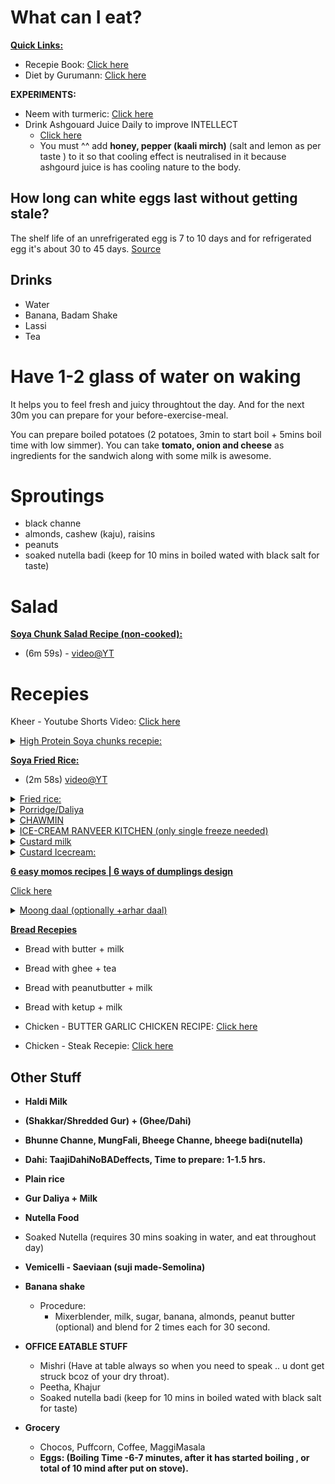 # What can I eat?

<ins>**Quick Links:**</ins>

- Recepie Book: [Click here](https://recipebook.io/)
- Diet by Gurumann: [Click here](https://www.youtube.com/watch?v=dYUdpBkTcvA)

**EXPERIMENTS:**
- Neem with turmeric: [Click here](https://www.youtube.com/shorts/K3ISt-wztUY)
- Drink Ashgouard Juice Daily to improve INTELLECT
  - [Click here](https://www.youtube.com/watch?v=BQB149EEXkY)
  - You must ^^ add **honey, pepper (kaali mirch)** (salt and lemon as per taste ) to it so that cooling effect is neutralised in it because ashgourd juice is has cooling nature to the body.

## How long can white eggs last without getting stale?

The shelf life of an unrefrigerated egg is 7 to 10 days and for refrigerated egg it's about 30 to 45 days. [Source](https://timesofindia.indiatimes.com/life-style/health-fitness/diet/how-to-tell-if-your-eggs-are-fresh-or-have-expired/articleshow/50930165.cms#:~:text=you're%20wrong.-,It%20is%20often%20noted%20that%20eggs%20are%20still%20good%20to,days%2C%E2%80%9D%20notes%20Dr%20Batra.)

## Drinks

- Water
- Banana, Badam Shake
- Lassi
- Tea

# Have 1-2 glass of water on waking

It helps you to feel fresh and juicy throughtout the day. And for the next 30m you can prepare for your before-exercise-meal.

You can prepare boiled potatoes (2 potatoes, 3min to start boil + 5mins boil time with low simmer). You can take **tomato, onion and cheese** as ingredients for the sandwich along with some milk is awesome.

# Sproutings

- black channe
- almonds, cashew (kaju), raisins
- peanuts
- soaked nutella badi (keep for 10 mins in boiled wated with black salt for taste)

# Salad

<ins>**Soya Chunk Salad Recipe (non-cooked):**</ins>
- (6m 59s) - [video@YT](https://www.youtube.com/watch?v=Z9A1b6Lxn-s)

# Recepies

Kheer - Youtube Shorts Video: [Click here](https://www.youtube.com/shorts/ZJy6GaTjCm8)

<details>
  <summary><ins>High Protein Soya chunks recepie:</ins></summary>
  
  Ingredients:
  - 1 bown nutri (soak for 10 mins in 1 extra-large size bowl of boiled water with some black salt for soaked taste)
  - panner as needed
  - chooped carrot (1 medium sized) 
  - chopped/longslided capscicum
  - broccoli
  - chopped tomato (1/2)
  - chopped onion (1/2)
  - masale? - Black salt, garam masala, red-chilli powder.
  - soya sauce, tomato ketchup
  
  Procedure:
  - (5m 44s) - [video@YT](https://www.youtube.com/watch?v=OrgEumTgSl4)
  - (3m 25s) - [video@YT](https://youtu.be/m-U_ILG-7gs)
</details>

<ins>**Soya Fried Rice:**</ins>
- (2m 58s) [video@YT](https://www.youtube.com/watch?v=P8DgpnKyS30)

<details>
  <summary><ins>Fried rice:</ins></summary>
 
  Procedure:
  
  - Keep 1cup rice in 2.5 cup water for 15-20 mins. Keep 5.5 cup water + 1 full spoon salt + 1/4 of a neembu and start boiling...when started boiling add rice and boil till rice gets soft to crush (check by finger crushing and it should mash actually not break) and filter rice via sieve (chalni) and spread in full PLATE.
  - NOW IN ANOTHER PAN/KADAHI: BOIL 1.5 spoon oil and heat it and add gajar+1/2onion+beans+2 hari mirch(chooped)+5lahsun(chopped) and cook for 30 secs.
  - NOW ADD namak+kaali-mirch+agino-motto+red-chilli-sauce+green-chilli-sauce+soya-sauce+some-onion and cook more. NOW add your plate's rice to the mixture in pan.
</details>

<details>
  <summary><ins>Porridge/Daliya</ins></summary>
  
  - Commonly known as Dalia, Oats or Porridge.
  - 4 Types: Wheat(Sweet/salty), Oats(Jayee ka dalia, patanjali), Barley(jo ka dalia), Mixgrain(patanjali).

Procedure:

  *Cooking Tip: For mix-grain you must do 1 whistle at medium flame and then having additional 7 whistle at low-flame(you must allow the 7th whistle to be kept and let it out on its own ~ typically takes 5-10 minutes and then open the cooker.*

  - Boil half cup of any dalia with 1.7 (for *all types*) glass of water in cooker and add salt, haldi, black pepper, chopped green chilli, nutella badi, chopped potato and chopped capsicum, chopped cabbage(patta gobi). While the daila is boiling capscium and cabbage leaves gets cooked properly.
  - Additives: {Mix below ingredients just before serving so enjoy the raw flavor of each thing -> Tomato, Onion, small pieces of cutted Kheera(not Muli)}, Maggi Masala or Chings Fried Rice masala (not Pasta masala), or {maggiMasala + Chings Manchurian} after you have stopped cooking dalia else the masala will not be much tasteful, Chilli Achar/other achaar. ;; Serving: You an use 2spoon ghee, curd with dalia to eat it too.
  </details>



<details>
  <summary><ins>CHAWMIN</ins></summary>
  
  Note: If the noodles are too long then break it into half .. and still they will be large enough to be enjoyed.

  - Are Chawmin and Noodles different? : Noodles is basically a type of food that is made from dough, while chow-mein is a dish made with noodles. Actually, chow mein is coined from two words `chow` which means fried, and `mein` refers to noodles. So the moral of the story is all chow mein are noodles, but all noodles are not chow mein.

  Procedure:
  - Put noodles in boiling water(least enough water so noodles are immersed into) and boil for exactly 4 minutes and boil on medium flame.
  - Now put out boiled noodles and keep them in big bowl/plate and add two full tbsp of oil/ghee into it and mix well the oil using two chop sticks/ fork. This makes sure that noodles wont stick to each other.
  - Now put 2 tbsp of oil/ghee in a pan and boil it and add all the nice small chopped veggies and cook for 3-4 min on mid flame and dont overcook else the texture of veggies would get bad and wont be enjoyable when served.
  - Now add the noodles into pan, keep flame at medium. Use two chop sticks/fork to mix noodles and maggi masal/chingsFriedRiceMasala/chingsChawMasala {do add few drops of water on top of masala so it mix easily} and cook for 3-4 more mins. NOW ITS READY TO BE SERVED!!.;
</details>


<details>
  <summary><ins>ICE-CREAM RANVEER KITCHEN (only single freeze needed)</ins></summary>
  
  Prerequisites:
  - Amul 250ml whipping cream( blue color: Rs. 63, but check if you can get red coloured packing coz thats actually heavy whipping cream and works good for icecream and cakes as well).
  - Milk powder
  - Milk - 300ml (approx: 2 x 140ml cups)
  - Sugar

  Procedure::
  - Take 2 cups of milk powder(300ml) and add 1 teaspoon of baking soda to it. This helps in fluffiness. Keep this mixture aside.
  - Now take 140ml(1 small cup) crystal sugar and 140ml(1 small cup) milk{prefer the red packet of milk of possible} and put it on flame and keep boiling it till it gets light stickyness in it. Now add mixture 1 into this. And boil for 5-10 more minutes and turn off the flame. NOTE: Thok k nhi pakana hai~ Ranveer Kitchen. So our condensed milk is ready!.
  - Now take chilled cream(amul whipping cream Rs.63 - 250ml) and chilled container(say keep blender(its container as well)/mixer container in the fridger for atleast 2 hrs before use) and add 1 ICE CREAM to it as well. You need to whip it now for approx 8-10 minutes till you get sharp spikes of our whipped cream. NOTE: If you over do it then it will turn itself into butter and it would be of no use.., so the safer the merrier.
  - Now mix 1:3 of condensed milk i.e, 200ml : whipped cream i.e., 600ml. Tip: You can have ratio 2:3 of condensed milk i.e., 200ml : whipping cream(un-wipped cream) i.e., 300ml(bcoz whipling cream after whipling gets doubled in volume).
  - Now mix both condensed milk and our whipping cream thoroughly and keep it in fridge for 8-10hrs for good texture.
  - SPECIAL: Add nicely broken almonds, kishmish and other dry fruits.
  - EXTRAS:
    - CHOCOLATE :: Add melted chocolate + coco powder + hershey etc.
    - VANILLA: Add vanilla food flavour to it. Or instead of condensed milk you can simply use heavy made cutard milk.
    - FYI: sucrose -> glucose + fructose.
    - FYI2: Crystal sugar is sucrose.
</details>


<details>
  <summary><ins>Custard milk</ins></summary>
  
  Procedure:
  - Add sugar to milk and start boiling the milk.
  - Use a glass to mix some cold milk or normal temperature (half glass) and add custord to that milk and mix it throroughly with spoon.
  - Now, start adding the cutord mix to the boiling sugared milk slowly and cook for 2 more minutes, yikes! And its ready to be served. Special: You can add nicely sliced fruits like apple, grapes, nicely cut dry fruits, etc. Now keep this mixture in fridge for atleast 2 hrs.
</details>

<details>
  <summary><ins>Custard Icecream:</ins></summary>
  
  - Follow similar to above mixture with quantities like: ALERT: Quantity of custard is 2tbspn for a total of 300ml(for easy ratios: take 50ml of cold milk mixture and 250ml of hot sugared milk) of milk to make the end custard extra flavoured.
  - Boil the milk for 5 minutes alone sugar.
  - Add the custard mix and boil for 5 more mins. Turn off the flame. Now get the hot mix to the room temp and ocassionally sitr it. NOTE: This is going to be extra thicky already.
  - When it reaches room temp, frreze it for 1 hr.
  - Take 150ml of whipping cream(amul whipping cream 250ml blue coloured i.e., Rs. 63, take red coloured if possible coz that is heavy ehipping cream) and keep it in freezer for atleast 2hrs and also place the container and blender( or place mixi container in freezer for atleast 2 hrs). Now whip it for around 8-10 minutes. You can store this whipped cream in fridge for 2-3 days of use. You should keep the cream in fridge else it will start melting.
  - Now add the custard mix to this whipped cream and mix with blender for 2-3 mins. You can add other slecial things now like nicelg cut dry fruits to it as well.b
  - Now place the mixture in a air-tight container put it in freezer for 3 hrs and whip the whole mixture again. Again keep it freezer for 8-10 hrs for a good textured icecream.
  - Now its ready to be served.
</details>



<ins>**6 easy momos recipes | 6 ways of dumplings design**</ins>

[Click here](https://youtu.be/7yOYeC5PQ-M?list=PLnj9UGe965p1LfZSvfVK9oHSyP_mlyf5q)


<details>
  <summary><ins>Moong daal (optionally +arhar daal)</ins></summary>
  
  Procedure:
  - Keep 1 bowl moong dal with water for 15 mins. (water:dal ratio 3:1) FYIIIII: (for arhar daal i.e, full yellow daal you must keep keep it for 1 hour)
  - Put all this to cooker now and heat container with stove and take it off just before the first whistle bcoz arhar dal is easy to get fluffy.

  Ingredients:
  - 1 big spoon oil
  - 1/2 tbsp jeera
  - 1/2 tbsp sarsoon (TODO: ADD MORE FROM BELOW TO HERE)

  Procedure (Step-2):
  - In kadahi keep 1 big spoon of oil.
  - Now when the oil is hot, add 1/2 tbsp cumin seed (jeera) {+1/2 tbsp sarsoon (or rai ke daane)} and let it fry for few seconds.
  - After some time add 1/4 tbsp of Asafoetida (heeng) and let it fry for few seconds.
  - Now add 1 chopped onion (length wise) and :::: fry till golden brown.
  - Now add 1 tbsp chopped Ginger(adrak)+Garlic(lahsun) and also add choped green chilli and :::: FRY FOR 1 minute.
  - Then add two normally chooped onion and ::::FRY FOR 1-2 MINUTES.
  - Add 1 tbsp garam masala (mixed spices) + 1/2tbsp coriander(dhania powder) + 1tbsp turmeric (haldi) + 1tbsp red chilli powder.
  - :::::::: NOW MIX WELL TILL THE MIXTURE GETS LITTLE THICK AND ADD SOME WATER ACCORDING TO NEED.
  - Add boiled moong daal now and mix well with spices and add water according to gravy(you only have to cook for 3-4 minutes in total now else your daal will get too much fluffly and thats not good).
  - Add some chopped green coriander leaves (dhania patti) and add salt according to taste.
  - Now close the lid and let it cook for sometime on stove.
</details>

<ins>**Bread Recepies**</ins>
- Bread with butter + milk
- Bread with ghee + tea
- Bread with peanutbutter + milk
- Bread with ketup + milk

- Chicken - BUTTER GARLIC CHICKEN RECIPE: [Click here](https://www.youtube.com/watch?v=W8gnfLe8n04)
- Chicken - Steak Recepie: [Click here](https://www.youtube.com/watch?v=5qS4Fnb9GMA)

## Other Stuff

- **Haldi Milk**

- **(Shakkar/Shredded Gur) + (Ghee/Dahi)**

- **Bhunne Channe, MungFali, Bheege Channe, bheege badi(nutella)**

- **Dahi: TaajiDahiNoBADeffects, Time to prepare: 1-1.5 hrs.**

- **Plain rice**

- **Gur Daliya + Milk**

- **Nutella Food**

- Soaked Nutella (requires 30 mins soaking in water, and eat throughout day)

- **Vemicelli - Saeviaan (suji made-Semolina)**

- **Banana shake**
  - Procedure:
    - Mixerblender, milk, sugar, banana, almonds, peanut butter (optional) and blend for 2 times each for 30 second.

- **OFFICE EATABLE STUFF**

  - Mishri (Have at table always so when you need to speak .. u dont get struck bcoz of your dry throat).
  - Peetha, Khajur
  - Soaked nutella badi (keep for 10 mins in boiled wated with black salt for taste)

- **Grocery**

  - Chocos, Puffcorn, Coffee, MaggiMasala
  - **Eggs: (Boiling Time -6-7 minutes, after it has started boiling , or total of 10 mind after put on stove).**
